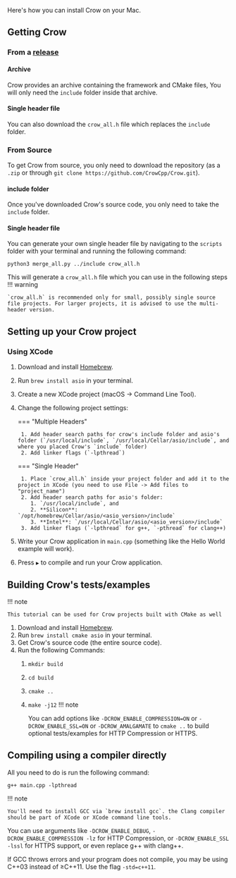 Here's how you can install Crow on your Mac.
## Getting Crow
### From a [release](https://github.com/CrowCpp/Crow/releases)
#### Archive
Crow provides an archive containing the framework and CMake files, You will only need the `include` folder inside that archive.
#### Single header file
You can also download the `crow_all.h` file which replaces the `include` folder.

### From Source
To get Crow from source, you only need to download the repository (as a `.zip` or through `git clone https://github.com/CrowCpp/Crow.git`).
#### include folder
Once you've downloaded Crow's source code, you only need to take the `include` folder.
#### Single header file
You can generate your own single header file by navigating to the `scripts` folder with your terminal and running the following command:
```
python3 merge_all.py ../include crow_all.h
```
This will generate a `crow_all.h` file which you can use in the following steps
!!! warning

    `crow_all.h` is recommended only for small, possibly single source file projects. For larger projects, it is advised to use the multi-header version.


## Setting up your Crow project
### Using XCode
1. Download and install [Homebrew](https://brew.sh).
2. Run `brew install asio` in your terminal.
3. Create a new XCode project (macOS -> Command Line Tool).
4. Change the following project settings:

    === "Multiple Headers"

        1. Add header search paths for crow's include folder and asio's folder (`/usr/local/include`, `/usr/local/Cellar/asio/include`, and where you placed Crow's `include` folder)
        2. Add linker flags (`-lpthread`)

    === "Single Header"

        1. Place `crow_all.h` inside your project folder and add it to the project in XCode (you need to use File -> Add files to "project_name")
        2. Add header search paths for asio's folder:
           1. `/usr/local/include`, and
           2. **Silicon**: `/opt/homebrew/Cellar/asio/<asio_version>/include`
           3. **Intel**: `/usr/local/Cellar/asio/<asio_version>/include`
        3. Add linker flags (`-lpthread` for g++, `-pthread` for clang++)

5. Write your Crow application in `main.cpp` (something like the Hello World example will work).
6. Press `▶` to compile and run your Crow application.


## Building Crow's tests/examples
!!! note

    This tutorial can be used for Crow projects built with CMake as well

1. Download and install [Homebrew](https://brew.sh).
2. Run `brew install cmake asio` in your terminal.
3. Get Crow's source code (the entire source code).
3. Run the following Commands:
    1. `mkdir build`
    2. `cd build`
    3. `cmake ..`
    4. `make -j12`
!!! note

        You can add options like `-DCROW_ENABLE_COMPRESSION=ON`
                or `-DCROW_ENABLE_SSL=ON`
                or `-DCROW_AMALGAMATE`
		to `cmake ..` to build optional tests/examples for HTTP Compression or HTTPS.

## Compiling using a compiler directly
All you need to do is run the following command:
```
g++ main.cpp -lpthread
```
!!! note

    You'll need to install GCC via `brew install gcc`. the Clang compiler should be part of XCode or XCode command line tools.

You can use arguments like `-DCROW_ENABLE_DEBUG`, `-DCROW_ENABLE_COMPRESSION -lz` for HTTP Compression, or `-DCROW_ENABLE_SSL -lssl` for HTTPS support, or even replace g++ with clang++.

If GCC throws errors and your program does not compile, you may be using C++03 instead of ≥C++11. Use the flag `-std=c++11`.
